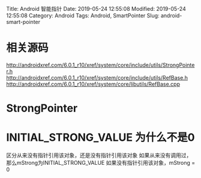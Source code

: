 Title: Android 智能指针
Date: 2019-05-24 12:55:08
Modified: 2019-05-24 12:55:08
Category: Android
Tags: Android, SmartPointer
Slug: android-smart-pointer

# 相关源码
http://androidxref.com/6.0.1_r10/xref/system/core/include/utils/StrongPointer.h
http://androidxref.com/6.0.1_r10/xref/system/core/include/utils/RefBase.h
http://androidxref.com/6.0.1_r10/xref/system/core/libutils/RefBase.cpp


# StrongPointer

# INITIAL_STRONG_VALUE 为什么不是0
区分从来没有指针引用该对象，还是没有指针引用该对象
如果从来没有调用过，那么mStrong为INITIAL_STRONG_VALUE
如果没有指针引用该对象，mStrong = 0

